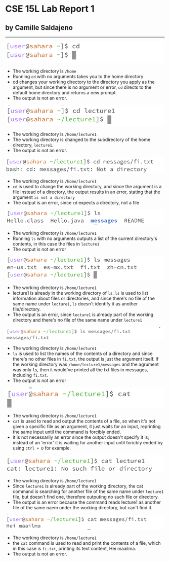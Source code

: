 # CSE 15L Lab Report 1
## by Camille Saldajeno
___

![Image1](cd.png)
* The working directory is `/home`
* Running `cd` with no arguments takes you to the home directory
* cd changes your working directory to the directory you apply as the argument, but since there is no argument or error, `cd` directs to the default home directory and returns a new prompt.
* The output is not an error.

![Image2](cd_direct.png)
* The working directory is `/home/lecture1`
* The working directory is changed to the subdirectory of the home directory, `lecture1`.
* The output is not an error.

![Image3](cd_file.png)
* The working directory is `/home/lecture1`
* `cd` is used to change the working directory, and since the argument is a file instead of a directory, the output results in an error, stating that the argument `is not a directory`
* The output is an error, since `cd` expects a directory, not a file

![Image1](ls.png)
* The working directory is `/home/lecture1`
* Running `ls` with no arguments outputs a list of the current directory's contents, in this case the files in `lecture1`
* The output is not an error

![Image2](ls_direct.png)
* The working directory is `/home/lecture1`
* lecture1 is already in the working directory of `ls`. `ls` is used to list information about files or directories, and since there's no file of the same name under `lecture1`, `ls` doesn't identify it as another file/directory.
* The output is an error, since `lecture1` is already part of the working directory and there's no file of the same name under `lecture1`

![Image3](ls_file.png)
* The working directory is `/home/lecture1`
* `ls` is used to list the names of the contents of a directory and since there's no other files in `fi.txt`, the output is just the argument itself. If the working directory was `/home/lecture1/messages` and the agrument was only `ls`, then it would've printed all the txt files in messages, including `fi.txt`.
* The output is not an error

![Image1](cat.png)
* The working directory is `/home/lecture1`
* `cat` is used to read and output the contents of a file, so when it's not given a specific file as an argument, it just waits for an input, reprinting the same input until the command is forcibly ended.
* it is not necessarily an error since the output doesn't specify it is; instead of an 'error' it is waiting for another input until foricbly ended by using `ctrl + D` for example.

![Image2](cat_direct.png)
* The working directory is `/home/lecture1`
* Since `lecture1` is already part of the working directory, the cat command is searching for another file of the same name under `lecture1` file, but doesn't find one, therefore outputing no such file or directory.
* The output is an error because the command reads lecture1 as another file of the same naem under the working directory, but can't find it.

![Image3](cat_file.png)
* The working directory is `/home/lecture1`
* the `cat` command is used to read and print the contents of a file, which in this case is `fi.txt`, printing its text content, Hei maailma.
* The output is not an error.
